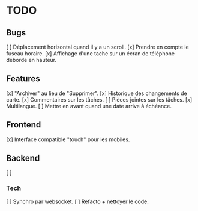 # TODO

## Bugs

[ ] Déplacement horizontal quand il y a un scroll.
[x] Prendre en compte le fuseau horaire.
[x] Affichage d'une tache sur un écran de téléphone déborde en hauteur.

## Features

[x] "Archiver" au lieu de "Supprimer".
[x] Historique des changements de carte.
[x] Commentaires sur les tâches.
[ ] Pièces jointes sur les tâches.
[x] Multilangue.
[ ] Mettre en avant quand une date arrive à échéance.

## Frontend

[x] Interface compatible "touch" pour les mobiles.

## Backend

[ ]

### Tech

[ ] Synchro par websocket.
[ ] Refacto + nettoyer le code.

